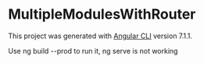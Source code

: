 # MultipleModulesWithRouter

This project was generated with [Angular CLI](https://github.com/angular/angular-cli) version 7.1.1.

Use ng build --prod to run it, ng serve is not working